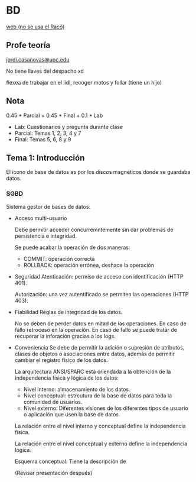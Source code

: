 # BD

[web (no se usa el Racó)](https://learnsql2.fib.upc.edu)

## Profe teoría

jordi.casanovas@upc.edu

No tiene llaves del despacho xd

flexea de trabajar en el lidl, recoger motos y follar (tiene un hijo)

## Nota

0.45 * Parcial + 0.45 * Final + 0.1 * Lab

- Lab: Cuestionarios y pregunta durante clase
- Parcial: Temas 1, 2, 3, 4 y 7
- Final: Temas 5, 6, 8 y 9


## Tema 1: Introducción

El icono de base de datos es por los discos magnéticos donde se guardaba datos.

### SGBD

Sistema gestor de bases de datos.

- Acceso multi-usuario

    Debe permitir acceder concurremntemente sin dar problemas de persistencia e
    integridad.

    Se puede acabar la operación de dos maneras:
    - COMMIT: operación correcta
    - ROLLBACK: operación errónea, deshace la operación

- Seguridad
    Atenticación: permiso de acceso con identificación (HTTP 401).

    Autorización: una vez autentificado se permiten las operaciones (HTTP 403).

- Fiabilidad
    Reglas de integridad de los datos.

    No se deben de perder datos en mitad de las operaciones. En caso de fallo
    retroceso en la operación. En caso de fallo se puede tratar de recuperar la
    inforación gracias a los logs.

- Conveniencia
    Se debe de permitir la adición o supresión de atributos, clases de objetos
    o asociaciones entre datos, además de permitir cambiar el registro físico
    de los datos.

    La arquitectura ANSI/SPARC está oriendada a la obtención de la
    independencia física y lógica de los datos:
    - Nivel interno: almacenamiento de los datos.
    - Nivel conceptual: estrcutura de la base de datos para toda la comunidad
      de usuarios.
    - Nivel externo: Diferentes visiones de los diferentes tipos de usuario o
      aplicación que usen la base de datos.

    La relación entre el nivel interno y conceptual define la independencia
    física.

    La relación entre el nivel conceptual y externo define la independencia
    lógica.

    Esquema conceptual: Tiene la descripción de

    (Revisar presentación después)
